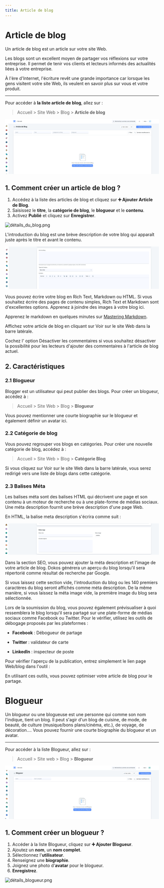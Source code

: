 ```yaml
---
title: Article de blog
---
```


# Article de blog

Un article de blog est un article sur votre site Web.

Les blogs sont un excellent moyen de partager vos réflexions sur votre entreprise. Il permet de tenir vos clients et lecteurs informés des actualités liées à votre entreprise.

À l'ère d'Internet, l'écriture revêt une grande importance car lorsque les gens visitent votre site Web, ils veulent en savoir plus sur vous et votre produit.

---

Pour accéder à **la liste article de blog**, allez sur :

> Accueil > Site Web > Blog > **Article de blog**

![articles_de_blog.png](/content/site-web/blog-post/articles_de_blog.png)

## 1. Comment créer un article de blog ?

1. Accédez à la liste des articles de blog et cliquez sur **:heavy_plus_sign: Ajouter Article de Blog**.
2. Saisissez le **titre**, la **catégorie de blog**, le **blogueur** et le **contenu**.
3. Activez **Publié** et cliquez sur **Enregistrer**.

![détails_du_blog.png](/content/site-web/blog-post/détails_du_blog.png)

L'introduction du blog est une brève description de votre blog qui apparaît juste après le titre et avant le contenu.

![intro_du_blog.png](/content/site-web/blog-post/intro_du_blog.png)

Vous pouvez écrire votre blog en Rich Text, Markdown ou HTML. Si vous souhaitez écrire des pages de contenu simples, Rich Text et Markdown sont d'excellentes options. Apprenez à joindre des images à votre blog ici.

Apprenez le markdown en quelques minutes sur <a href="https://guides.github.com/features/mastering-markdown/" target="_blank">Mastering Markdown</a>.

Affichez votre article de blog en cliquant sur Voir sur le site Web dans la barre latérale.

Cochez l' option Désactiver les commentaires si vous souhaitez désactiver la possibilité pour les lecteurs d'ajouter des commentaires à l'article de blog actuel.

## 2. Caractéristiques

### 2.1 Blogueur

Blogger est un utilisateur qui peut publier des blogs. Pour créer un blogueur, accédez à :

> Accueil > Site Web > Blog > **Blogueur**

Vous pouvez mentionner une courte biographie sur le blogueur et également définir un avatar ici.

### 2.2 Catégorie de blog

Vous pouvez regrouper vos blogs en catégories. Pour créer une nouvelle catégorie de blog, accédez à :

> Accueil > Site Web > Blog > **Catégorie Blog**

Si vous cliquez sur Voir sur le site Web dans la barre latérale, vous serez redirigé vers une liste de blogs dans cette catégorie.

### 2.3 Balises Méta

Les balises méta sont des balises HTML qui décrivent une page et son contenu à un moteur de recherche ou à une plate-forme de médias sociaux. Une méta description fournit une brève description d'une page Web.

En HTML, la balise meta description s'écrira comme suit :

<head> <meta name="description" content="This is an example of a meta description. This will often show up in search results."> </head>

![meta.png](/content/site-web/blog-post/meta.png)

Dans la section SEO, vous pouvez ajouter la méta description et l'image de votre article de blog. Dokos générera un aperçu du blog lorsqu'il sera répertorié comme résultat de recherche par Google.

Si vous laissez cette section vide, l'introduction du blog ou les 140 premiers caractères du blog seront affichés comme méta description. De la même manière, si vous laissez la méta image vide, la première image du blog sera sélectionnée.

Lors de la soumission du blog, vous pouvez également prévisualiser à quoi ressemblera le blog lorsqu'il sera partagé sur une plate-forme de médias sociaux comme Facebook ou Twitter. Pour le vérifier, utilisez les outils de débogage proposés par les plateformes :

- **Facebook** : Débogueur de partage

- **Twitter** : validateur de carte

- **LinkedIn** : inspecteur de poste

Pour vérifier l'aperçu de la publication, entrez simplement le lien page Web/blog dans l'outil :

En utilisant ces outils, vous pouvez optimiser votre article de blog pour le partage.


# Blogueur

Un blogueur ou une blogueuse est une personne qui comme son nom l'indique, tient un blog. Il peut s'agir d'un blog de cuisine, de mode, de beauté, de culture (musique/bons plans/cinéma, etc.), de voyage, de décoration…. 
Vous pouvez fournir une courte biographie du blogueur et un avatar.

---

Pour accéder à la liste Blogueur, allez sur :

> Accueil > Site web > Blog > **Blogueur**

![liste_blogueur.png](/content/site-web/blogger/liste_blogueur.png)

## 1. Comment créer un blogueur ?

1. Accéder à la liste Blogueur, cliquez sur **:heavy_plus_sign: Ajouter Blogueur**.
2. Ajoutez un **nom**, un **nom complet**.
3. Sélectionnez l'**utilisateur**.
4. Renseignez une **biographie**.
5. Joignez une photo d'**avatar** pour le blogueur.
6. **Enregistrez**.

![détails_blogueur.png](/content/site-web/blogger/détails_blogueur.png)
